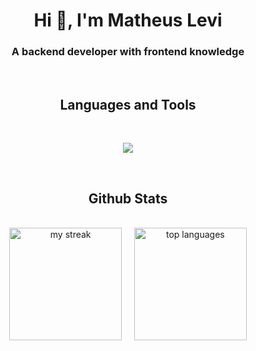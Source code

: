 <h1 align="center">Hi 👋, I'm Matheus Levi</h1>
<h3 align="center">A backend developer with frontend knowledge</h3>
<br>

<h2 align="center">Languages and Tools</h2>

<br>
<p align="center">
  <a href="https://skillicons.dev">
    <img src="https://skillicons.dev/icons?i=babel,bash,bootstrap,bun,c,css,docker,express,flask,git,github,go,html,js,kubernetes,linux,md,mongodb,mysql,nestjs,nextjs,nginx,nodejs,php,postgres,postman,prisma,py,react,redux,regex,sqlite,styledcomponents,sklearn,sequelize,ts,vercel,vite,vscode,webpack&perline=12" />
  </a>
</p>
<br>

<h2 align="center">Github Stats</h2>

<br>
<div align="center">
    <img height="180em" src="https://github-readme-streak-stats.herokuapp.com/?user=mathesu-veli&theme=tokyonight" alt="my streak"/>
    &nbsp;&nbsp;&nbsp;
    <img height="180em" src="https://github-readme-stats.vercel.app/api/top-langs/?username=mathesu-veli&layout=compact&&include_all_commits=true&count_private=false&theme=tokyonight" alt="top languages"/>
</div>
